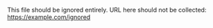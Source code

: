 This file should be ignored entirely. URL here should not be collected: https://example.com/ignored
